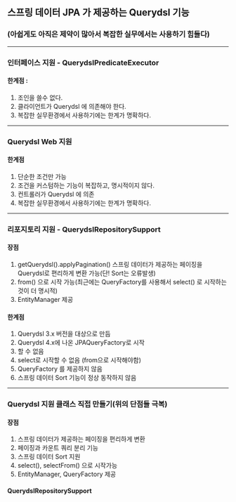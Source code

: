 ## 스프링 데이터 JPA 가 제공하는 Querydsl 기능
### (아쉽게도 아직은 제약이 많아서 복잡한 실무에서는 사용하기 힘들다)
---

### 인터페이스 지원 - QuerydslPredicateExecutor

#### 한계점 :
1. 조인을 쓸수 없다.
2. 클라이언트가 Querydsl 에 의존해야 한다.
3. 복잡한 실무환경에서 사용하기에는 한계가 명확하다.
---

### Querydsl Web 지원
#### 한계점
1. 단순한 조건만 가능
2. 조건을 커스텀하는 기능이 복잡하고, 명시적이지 않다.
3. 컨트롤러가 Querydsl 에 의존
4. 복잡한 실무환경에서 사용하기에는 한계가 명확하다.

---

### 리포지토리 지원 - QuerydslRepositorySupport
#### 장점
1. getQuerydsl().applyPagination() 스프링 데이터가 제공하는 페이징을 Querydsl로 편리하게 변환 가능(단! Sort는 오류발생)
2. from() 으로 시작 가능(최근에는 QueryFactory를 사용해서 select() 로 시작하는 것이 더 명시적)
3. EntityManager 제공

#### 한계점
1. Querydsl 3.x 버전을 대상으로 만듬
2. Querydsl 4.x에 나온 JPAQueryFactory로 시작
3. 할 수 없음
4. select로 시작할 수 없음 (from으로 시작해야함)
5. QueryFactory 를 제공하지 않음
6. 스프링 데이터 Sort 기능이 정상 동작하지 않음

---

### Querydsl 지원 클래스 직접 만들기(위의 단점들 극복)
#### 장점
1. 스프링 데이터가 제공하는 페이징을 편리하게 변환
2. 페이징과 카운트 쿼리 분리 기능
3. 스프링 데이터 Sort 지원
4. select(), selectFrom() 으로 시작가능
5. EntityManager, QueryFactory 제공
#### QuerydslRepositorySupport
